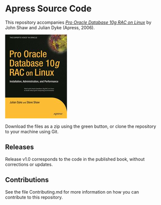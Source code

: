 # Apress Source Code

This repository accompanies [*Pro Oracle Database 10g RAC on Linux*](http://www.apress.com/9781590595244) by John Shaw and Julian Dyke (Apress, 2006).

![Cover image](9781590595244.jpg)

Download the files as a zip using the green button, or clone the repository to your machine using Git.

## Releases

Release v1.0 corresponds to the code in the published book, without corrections or updates.

## Contributions

See the file Contributing.md for more information on how you can contribute to this repository.
